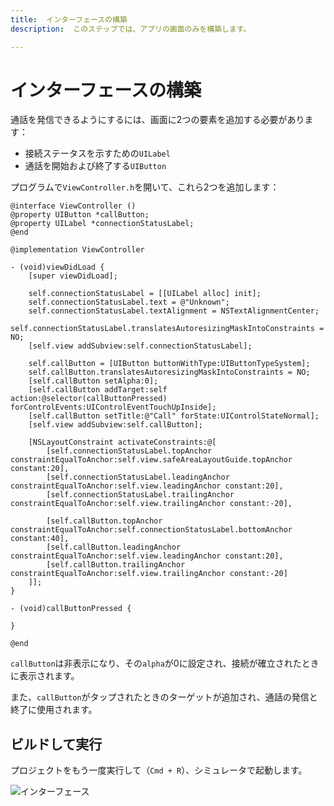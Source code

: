 ```yaml
---
title:  インターフェースの構築
description:  このステップでは、アプリの画面のみを構築します。

---
```


インターフェースの構築
===========

通話を発信できるようにするには、画面に2つの要素を追加する必要があります：

* 接続ステータスを示すための`UILabel`
* 通話を開始および終了する`UIButton`

プログラムで`ViewController.h`を開いて、これら2つを追加します：

```objective_c
@interface ViewController ()
@property UIButton *callButton;
@property UILabel *connectionStatusLabel;
@end

@implementation ViewController

- (void)viewDidLoad {
    [super viewDidLoad];
    
    self.connectionStatusLabel = [[UILabel alloc] init];
    self.connectionStatusLabel.text = @"Unknown";
    self.connectionStatusLabel.textAlignment = NSTextAlignmentCenter;
    self.connectionStatusLabel.translatesAutoresizingMaskIntoConstraints = NO;
    [self.view addSubview:self.connectionStatusLabel];
    
    self.callButton = [UIButton buttonWithType:UIButtonTypeSystem];
    self.callButton.translatesAutoresizingMaskIntoConstraints = NO;
    [self.callButton setAlpha:0];
    [self.callButton addTarget:self action:@selector(callButtonPressed) forControlEvents:UIControlEventTouchUpInside];
    [self.callButton setTitle:@"Call" forState:UIControlStateNormal];
    [self.view addSubview:self.callButton];
    
    [NSLayoutConstraint activateConstraints:@[
        [self.connectionStatusLabel.topAnchor constraintEqualToAnchor:self.view.safeAreaLayoutGuide.topAnchor constant:20],
        [self.connectionStatusLabel.leadingAnchor constraintEqualToAnchor:self.view.leadingAnchor constant:20],
        [self.connectionStatusLabel.trailingAnchor constraintEqualToAnchor:self.view.trailingAnchor constant:-20],
        
        [self.callButton.topAnchor constraintEqualToAnchor:self.connectionStatusLabel.bottomAnchor constant:40],
        [self.callButton.leadingAnchor constraintEqualToAnchor:self.view.leadingAnchor constant:20],
        [self.callButton.trailingAnchor constraintEqualToAnchor:self.view.trailingAnchor constant:-20]
    ]];
}

- (void)callButtonPressed {
    
}

@end
```

`callButton`は非表示になり、その`alpha`が0に設定され、接続が確立されたときに表示されます。

また、`callButton`がタップされたときのターゲットが追加され、通話の発信と終了に使用されます。

ビルドして実行
-------

プロジェクトをもう一度実行して（`Cmd + R`）、シミュレータで起動します。

![インターフェース](/images/client-sdk/ios-voice/interface.jpg)


